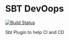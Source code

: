 # SBT DevOops

[![Build Status](https://semaphoreci.com/api/v1/kevin-lee/sbt-devoops-3/branches/master/badge.svg)](https://semaphoreci.com/kevin-lee/sbt-devoops-3)

Sbt Plugin to help CI and CD
